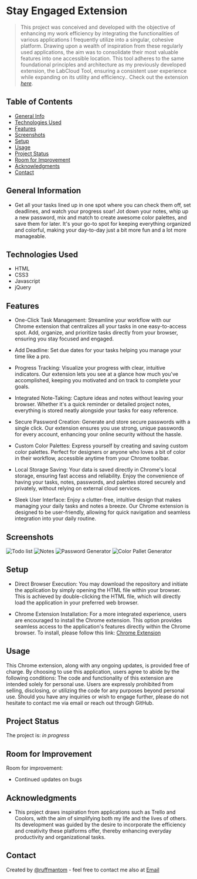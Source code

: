 # Stay Engaged Extension
>This project was conceived and developed with the objective of enhancing my work efficiency by integrating the functionalities of various applications I frequently utilize into a singular, cohesive platform. Drawing upon a wealth of inspiration from these regularly used applications, the aim was to consolidate their most valuable features into one accessible location. This tool adheres to the same foundational principles and architecture as my previously developed extension, the LabCloud Tool, ensuring a consistent user experience while expanding on its utility and efficiency..
> Check out the extension [_here_]().

## Table of Contents
* [General Info](#general-information)
* [Technologies Used](#technologies-used)
* [Features](#features)
* [Screenshots](#screenshots)
* [Setup](#setup)
* [Usage](#usage)
* [Project Status](#project-status)
* [Room for Improvement](#room-for-improvement)
* [Acknowledgments](#acknowledgments)
* [Contact](#contact)
<!-- * [License](#license) -->


## General Information
- Get all your tasks lined up in one spot where you can check them off, set deadlines, and watch your progress soar! Jot down your notes, whip up a new password, mix and match to create awesome color palettes, and save them for later. It's your go-to spot for keeping everything organized and colorful, making your day-to-day just a bit more fun and a lot more manageable.


## Technologies Used
- HTML
- CSS3
- Javascript
- jQuery


## Features
- One-Click Task Management: Streamline your workflow with our Chrome extension that centralizes all your tasks in one easy-to-access spot. Add, organize, and prioritize tasks directly from your browser, ensuring you stay focused and engaged.

- Add Deadline: Set due dates for your tasks helping you manage your time like a pro.

- Progress Tracking: Visualize your progress with clear, intuitive indicators. Our extension lets you see at a glance how much you've accomplished, keeping you motivated and on track to complete your goals.

- Integrated Note-Taking: Capture ideas and notes without leaving your browser. Whether it's a quick reminder or detailed project notes, everything is stored neatly alongside your tasks for easy reference.

- Secure Password Creation: Generate and store secure passwords with a single click. Our extension ensures you use strong, unique passwords for every account, enhancing your online security without the hassle.

- Custom Color Palettes: Express yourself by creating and saving custom color palettes. Perfect for designers or anyone who loves a bit of color in their workflow, accessible anytime from your Chrome toolbar.

- Local Storage Saving: Your data is saved directly in Chrome's local storage, ensuring fast access and reliability. Enjoy the convenience of having your tasks, notes, passwords, and palettes stored securely and privately, without relying on external cloud services.

- Sleek User Interface: Enjoy a clutter-free, intuitive design that makes managing your daily tasks and notes a breeze. Our Chrome extension is designed to be user-friendly, allowing for quick navigation and seamless integration into your daily routine.



## Screenshots
![Todo list](./assets/images/Previews/text-formatter.png)
![Notes](./assets/images/Previews/po-page-parts.png)
![Password Generator](./assets/images/Previews/po-product-options.png)
![Color Pallet Generator](./assets/images/Previews/color.png)


## Setup
- Direct Browser Execution: You may download the repository and initiate the application by simply opening the HTML file within your browser. This is achieved by double-clicking the HTML file, which will directly load the application in your preferred web browser.

- Chrome Extension Installation: For a more integrated experience, users are encouraged to install the Chrome extension. This option provides seamless access to the application's features directly within the Chrome browser. To install, please follow this link: [Chrome Extension]()


## Usage
This Chrome extension, along with any ongoing updates, is provided free of charge. By choosing to use this application, users agree to abide by the following conditions: The code and functionality of this extension are intended solely for personal use. Users are expressly prohibited from selling, disclosing, or utilizing the code for any purposes beyond personal use. Should you have any inquiries or wish to engage further, please do not hesitate to contact me via email or reach out through GitHub.


## Project Status
The project is: _in progress_


## Room for Improvement
Room for improvement:
- Continued updates on bugs


## Acknowledgments
- This project draws inspiration from applications such as Trello and Coolors, with the aim of simplifying both my life and the lives of others. Its development was guided by the desire to incorporate the efficiency and creativity these platforms offer, thereby enhancing everyday productivity and organizational tasks.


## Contact
Created by [@ruffmantom](https://github.com/Ruffmantom) - feel free to contact me also at [Email](tomruffcodes@gmail.com)